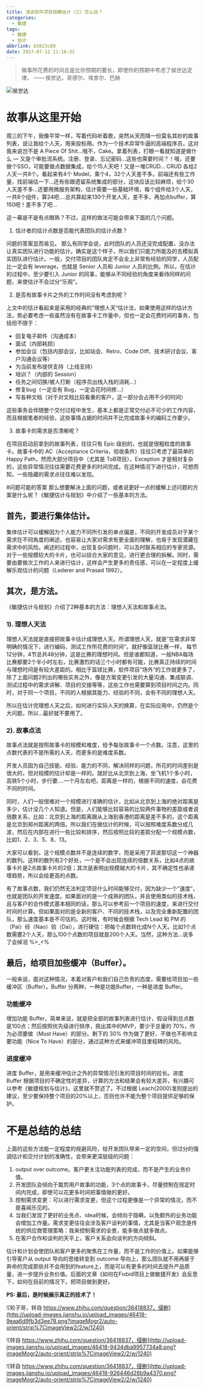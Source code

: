 ```yaml
---
title: 浅谈软件项目规模估计（三）怎么估？
categories:
  - 敏捷
tags:
  - 敏捷
  - 估计
abbrlink: b5623c89
date: 2017-07-12 11:16:32
---
```


> 做事所花费的时间总是比你预期的要长，即使你的预期中考虑了侯世达定律。
>  —— 侯世达，哥德尔、埃舍尔、巴赫

![侯世达](
https://mrz-blog.oss-cn-beijing.aliyuncs.com/%E4%BC%B0%E4%BB%80%E4%B9%88%E4%B8%89_1.png)

# 故事从这里开始

周三的下午，我像平常一样，写着代码听着歌，突然从天而降一份莫名其妙的故事列表，说让我给个人天，用来投标用。作为一个技术异常牛逼的高端程序员，这对我来说岂不是 A Piece Of Shit…哦不，Cake。拿着列表，打眼一看就知道是做什么 — 又是个审批流系统。注册、登录、忘记密码…这些也需要时间？！哦，还要做个SSO，可能要做点数据集成，给个15人天吧！又是一堆CRUD... CRUD 各给2人天一共8个。看起来有4个 Model，乘个4，32个人天差不多。前端还有些工作量，找前端估一下...还有些跟遗留系统集成的部分，这块应该比较麻烦，给个30人天差不多…还要用微服务架构，估计需要一些基础环境，每个组件给3个人天，一共8个组件，算24吧....总共算起来130个开发人天，差不多，再加点buffer，算150吧！差不多了吧...

这一幕是不是有点眼熟？不过，这样的做法可能会带来下面的几个问题。
<!--more-->

1. 估计者的估计点数是否能代表团队的估计点数？

问题的答案显而易见。 那么有同学会说，此时团队的人员还没完成配置，没办法让真实团队进行功能的估计。确实是这个样子，所以我们只能力所能及的去模拟真实团队进行估计。一般，交付项目的团队肯定不会全上非常有经验的同学，人员配比一定会有 leverage，也就是 Senior 人员和 Junior 人员的比例。所以，在估计的过程中，至少要引入 Junior 的同事，能够从不同经验的角度来看待同样的问题，来使估计不会过分“乐观”。

2. 是否有故事卡片之外的工作时间没有考虑到呢？

上文中的估计看起来是采用的经典的“理想人天”估计法，如果使用这样的估计方法，势必要考虑一些虽然没有在故事卡工作量中，但也一定会花费时间的事务，包括但不限于：
* 回复电子邮件（沟通成本）
* 面试（内部耗损）
* 参加会议（包括内部会议，比如站会、Retro、Code Diff、技术研讨会议、客户沟通会议等）
* 为当前发布提供支持（上线支持）
* 培训？（内部的 Session）
* 任务之间切换/被人打断（程序员出栈入栈的消耗…）
* 修复bug（一定会有 Bug，一定会花时间修...）
* 写各种文档（对于对文档比较看重的客户，这一部分会占用不少的时间）

这些事务会伴随整个交付过程中发生，基本上都是正常交付必不可少的工作内容，而且根据笔者的经验，这些事情占据的时间并不比完成故事卡的编码工作要少。

3. 故事卡的需求是否清晰呢？

在项目启动前拿到的故事列表，往往只有 Epic 级别的，也就是很粗粒度的故事卡。故事卡中的 AC（Acceptance Criteria，验收条件）往往只考虑了最简单的 Happy Path，然而大部分项目中（尤其是 ToB项目），Exception 才是相对复杂的，这些异常情况往往需要花费更多的时间完成。在这种情况下进行估计，可想而知，一些隐藏的需求点往往难以发现。

#问题可能的答案
那么想要解决上面的问题，或者说更好一点的缓解上述问题的方案是什么呢？《敏捷估计与规划》中介绍了一些基本的方法。


## 首先，要进行集体估计。

集体估计可以缓解因为个人能力不同所引发的单点偏差，不同的开发成员对于某个需求在不同角度的阐述，也容易让大家对需求有更全面的理解，也易于发现潜藏在需求中的风险。阐述的过程中，出现复杂问题时，可以及时联系相应的专家资源。对于一些规模较大的卡片，也可以综合大家的意见，进行更合理的拆解。同时，需要由要做次工作的人来进行估计，这样会产生更多的责任感，可以在一定程度上缓解乐观估计的问题（Lederer and Prasad 1992）。

## 其次，是方法。
《敏捷估计与规划》介绍了2种基本的方法：理想人天法和故事点法。

### 1). 理想人天法
理想人天法就是直接把故事卡估计成理想人天。所谓理想人天，就是”在需求非常明确的情况下，进行编码、测试工作所花费的时间“。就好像篮球比赛一样， 每节12分钟，4节总共48分钟，这是比赛的理想时间。但是谁都知道，一般NBA每场比赛都要2个半小时左右，比赛激烈的话三个小时都有可能，比赛真正持续的时间与理想时间是有较大差距的。相比于篮球比赛，软件项目”场外“的工作就更多了，除了上面问题2列出的哪些实务之外，像是方案变更引发的大量沟通、集成联调、测试过程中的需求讲解、项目的交接等等，这些工作也需要算到项目时间之内。同时，对于同一个项目，不同的人根据其能力、经验的不同，会有不同的理想人天。

所以在估计完理想人天之后，如何进行实际人天的换算，在实际应用中，仍然是个大问题，所以...最好就不要用了。

### 2). 故事点法
故事点法就是按照故事卡的规模和难度，给予每张故事卡一个点数。注意，这里的点数代表的不是所需的人天，而更多的是难度系数。

开发人员因为自己技能、经验、能力的不同，解决同样的问题，所花的时间差别是很大的，但对规模的估计却是一样的。就好比从北京到上海，坐飞机1个多小时，高铁5个小时，步行要….一个月左右吧，距离是一样的，根据不同的速度，会花费不同的时间。

同时，人们一般很难对一个规模进行准确的估计，比如从北京到上海的绝对距离是多少，估计没几个人知道。但是，人们能够比较容易的比较两件事物的差距或者说倍数关系，比如：北京到上海的距离跟从上海到香港的距离是差不多的，这个距离是北京到郑州距离的两倍。所以我们在做估计的时候，可以按照难度系数分成几波，然后在内部在进行一些比较和排序，然后按照比较的差距分配一个规模点数，比如1、2、3、5、8、13。

大家可以看到，这个规模点数并不是连续的数字，而是采用了菲波那切这一个神器的数列。这样的数列有2个好处，一个是不会出现连续的倍数关系，比如4点的故事卡片是2点故事卡片的2倍；其次是表明出规模越大的卡片，其不确定性也承递增趋势，所以会给更高的点数。

有了故事点数，我们仍然无法判定项目什么时间能够交付，因为缺少一个“速度”，也就是团队的开发速度。如果面对的是一个成熟的团队，并且使用类似的技术栈，且与客户的合作模式基本相同的话，那么可以参考前一个项目的速度，来进行交付时间的计算。但如果面对的是全新的客户、不同的技术栈，以及完全重新配置的团队，那么速度基本是不可估的。这时候，有时候会根据 Tech Lead 和 PM 的（Pai）经（Nao）验（Dai），进行硬估：把每个点数转化成N个人天。比如1个点数需要2个人天，那么100个点数的项目就是200个人天。当然，这种方法...说多了会掉泪 %>_<%

## 最后，给项目加些缓冲（Buffer）。
一般来说，面对这种情况，本着对客户和我们自己负责的态度，需要给项目加一些缓冲区（Buffer）。Buffer 分两种，一种是功能Buffer，一种是进度 Buffer。

### 功能缓冲
增加功能 Buffer，简单来说，就是把全部的故事列表进行估计，假设得到总点数是100点；然后按照优先级进行排序，挑出其中的MVP，要少于总量的 70%，作为必须要做（Must Have）的部分。剩下的 30% 作为做了更好、不做也不影响主要功能（Nice To Have）的部分，通过这种方式来缓冲项目里程碑的风险。

### 进度缓冲
进度 Buffer，是用来缓冲估计之外的异常情况引发的项目时间的拉长。进度 Buffer 根据项目的不确定性的差异，计算的方法和结果会有较大差异，有兴趣可以参考《敏捷规划与估计》，这里就不赘述了。不过根据 Leach(2000)准则提出的建议，至少要保持整个项目的20%以上，否则也许不能为整个项目提供足够的保护。

# 不是总结的总结
上面的这些方法能一定程度的规避风险，给开发团队带来一定的空间，但过分的强调估计和交付计划的准确性，会带来更深层级的问题：

1. output over outcome。客户更关注功能列表的完成，而不是产生的业务价值。
2. 开发团队会倾向于裁剪用户故事的功能，3个点的故事卡，尽量控制在规定时间内完成，即使可以花更多时间把事情做的更好。
3. 控制需求变更：可以进行需求变更，但这个过程更像是一个异常的情况，而不是喜闻乐见的。
4. 当我们发现了更好的业务点、idea时候，会倾向于隐瞒，以免额外的业务功能会增加工作量。需求变更往往会涉及客户谈判的事情，尤其是当客户观念是传统的供应商管理策略：我来控制需求的全景，能多做点就多做点。
5. 在客户合作和谈判的天平上，客户关系会向谈判的方向倾斜。

估计和计划会使团队和客户更多的聚焦在工作量，而不是工作的价值上。如果能够引导客户从 output 导向的思维转变到 outcome 导向上，那么团队就不用再疲于奔命的完成那些并不会用到的feature上，而是可以有更多的时间去提升产品质量，进一步提升业务价值。后面的文章《如何在Fixbid项目上做敏捷开发》会反思下，如何在目前的情况下，把项目做到更好。

**PS: 最后，是时候展示真正的技术了！**

![轮子哥，转自 https://www.zhihu.com/question/36418837，侵删](http://upload-images.jianshu.io/upload_images/46418-9eaa6d9fb3d3ee78.png?imageMogr2/auto-orient/strip%7CimageView2/2/w/1240)

![转自 https://www.zhihu.com/question/36418837，侵删](http://upload-images.jianshu.io/upload_images/46418-9434dba9957734a8.png?imageMogr2/auto-orient/strip%7CimageView2/2/w/1240)

![转自 https://www.zhihu.com/question/36418837，侵删](http://upload-images.jianshu.io/upload_images/46418-926446d28b9a4370.png?imageMogr2/auto-orient/strip%7CimageView2/2/w/1240)

